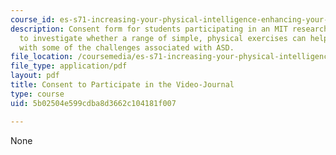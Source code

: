 ```yaml
---
course_id: es-s71-increasing-your-physical-intelligence-enhancing-your-social-smarts-spring-2014
description: Consent form for students participating in an MIT research study designed
  to investigate whether a range of simple, physical exercises can help MIT students
  with some of the challenges associated with ASD.
file_location: /coursemedia/es-s71-increasing-your-physical-intelligence-enhancing-your-social-smarts-spring-2014/5b02504e599cdba8d3662c104181f007_MITES_S71S14_cons_video.pdf
file_type: application/pdf
layout: pdf
title: Consent to Participate in the Video-Journal
type: course
uid: 5b02504e599cdba8d3662c104181f007

---
```

None